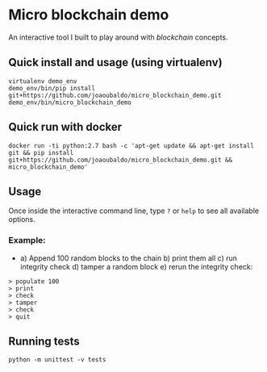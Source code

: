 # Micro blockchain demo

An interactive tool I built to play around with _blockchain_ concepts.

## Quick install and usage (using virtualenv)
```
virtualenv demo_env
demo_env/bin/pip install git+https://github.com/joaoubaldo/micro_blockchain_demo.git
demo_env/bin/micro_blockchain_demo
```

## Quick run with docker
```
docker run -ti python:2.7 bash -c 'apt-get update && apt-get install git && pip install git+https://github.com/joaoubaldo/micro_blockchain_demo.git && micro_blockchain_demo'
```

## Usage
Once inside the interactive command line, type `?` or `help` to see all available options.

### Example:

- a) Append 100 random blocks to the chain b) print them all c) run integrity check d) tamper a random block e) rerun the integrity check:
```
> populate 100
> print
> check
> tamper
> check
> quit
```


## Running tests
`python -m unittest -v tests`


